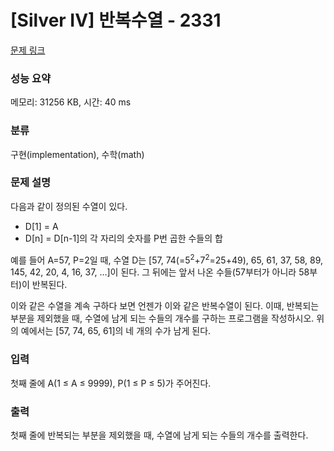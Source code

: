 # [Silver IV] 반복수열 - 2331 

[문제 링크](https://www.acmicpc.net/problem/2331) 

### 성능 요약

메모리: 31256 KB, 시간: 40 ms

### 분류

구현(implementation), 수학(math)

### 문제 설명

<p style="user-select: auto;">다음과 같이 정의된 수열이 있다.</p>

<ul style="user-select: auto;">
	<li style="user-select: auto;">D[1] = A</li>
	<li style="user-select: auto;">D[n] = D[n-1]의 각 자리의 숫자를 P번 곱한 수들의 합</li>
</ul>

<p style="user-select: auto;">예를 들어 A=57, P=2일 때, 수열 D는 [57, 74(=5<sup style="user-select: auto;">2</sup>+7<sup style="user-select: auto;">2</sup>=25+49), 65, 61, 37, 58, 89, 145, 42, 20, 4, 16, 37, …]이 된다. 그 뒤에는 앞서 나온 수들(57부터가 아니라 58부터)이 반복된다.</p>

<p style="user-select: auto;">이와 같은 수열을 계속 구하다 보면 언젠가 이와 같은 반복수열이 된다. 이때, 반복되는 부분을 제외했을 때, 수열에 남게 되는 수들의 개수를 구하는 프로그램을 작성하시오. 위의 예에서는 [57, 74, 65, 61]의 네 개의 수가 남게 된다.</p>

### 입력 

 <p style="user-select: auto;">첫째 줄에 A(1 ≤ A ≤ 9999), P(1 ≤ P ≤ 5)가 주어진다.</p>

### 출력 

 <p style="user-select: auto;">첫째 줄에 반복되는 부분을 제외했을 때, 수열에 남게 되는 수들의 개수를 출력한다.</p>

